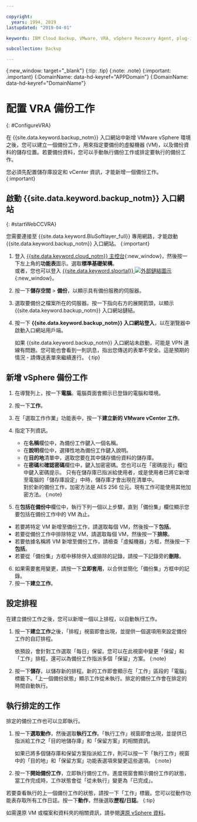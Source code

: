```yaml
---

copyright:
  years: 1994, 2019
lastupdated: "2019-04-01"

keywords: IBM Cloud Backup, VMware, VRA, vSphere Recovery Agent, plug-in, plugin, EVault, Carbonite, vSphere

subcollection: Backup

---
```

{:new_window: target="_blank"}
{:tip: .tip}
{:note: .note}
{:important: .important}
{:DomainName: data-hd-keyref="APPDomain"}
{:DomainName: data-hd-keyref="DomainName"}

# 配置 VRA 備份工作
{: #ConfigureVRA}

在 {{site.data.keyword.backup_notm}} 入口網站中新增 VMware vSphere 環境之後，您可以建立一個備份工作，用來指定要備份的虛擬機器 (VM)，以及備份資料的儲存位置。若要備份資料，您可以手動執行備份工作或排定要執行的備份工作。

您必須先配置儲存庫設定和 vCenter 資訊，才能新增一個備份工作。
{:important}

## 啟動 {{site.data.keyword.backup_notm}} 入口網站
{: #startWebCCVRA}

您需要連接至 {{site.data.keyword.BluSoftlayer_full}} 專用網路，才能啟動 {{site.data.keyword.backup_notm}} 入口網站。
{:important}

1. 登入 [{{site.data.keyword.cloud_notm}} 主控台](https://{DomainName}){:new_window}，然後按一下左上角的**功能表**圖示。選取**標準基礎架構**。<br/>
   或者，您也可以登入 [{{site.data.keyword.slportal}} ![外部鏈結圖示](../../icons/launch-glyph.svg "外部鏈結圖示")](https://control.softlayer.com/){:new_window}。
2. 按一下**儲存空間** > **備份**，以顯示具有備份服務的伺服器。
3. 選取要備份之檔案所在的伺服器。按一下指向右方的展開箭頭，以顯示 {{site.data.keyword.backup_notm}} 入口網站鏈結。
4. 按一下 **{{site.data.keyword.backup_notm}} 入口網站登入**，以在瀏覽器中啟動入口網站用戶端。

   如果 {{site.data.keyword.backup_notm}} 入口網站未啟動，可能是 VPN 連線有問題。您可能也會看到一則訊息，指出您傳送的表單不安全。這是預期的情況 - 請傳送表單來繼續進行。
   {:tip}

## 新增 vSphere 備份工作

1. 在導覽列上，按一下**電腦**。電腦頁面會顯示已登錄的電腦和環境。
2. 按一下**工作**。
3. 在「選取工作作業」功能表中，按一下**建立新的 VMware vCenter 工作**。
4. 指定下列資訊。
   * 在**名稱**欄位中，為備份工作鍵入一個名稱。
   * 在**說明**欄位中，選擇性地為備份工作鍵入說明。
   * 在**目的地**清單中，選取您要在其中儲存備份資料的儲存庫。
   * 在**密碼**和**確認密碼**欄位中，鍵入加密密碼。您也可以在「密碼提示」欄位中鍵入密碼提示。
   只有在儲存庫已指派給使用者，或是使用者已將它新增至電腦的「儲存庫設定」中時，儲存庫才會出現在清單中。<br/>
   對於新的備份工作，加密方法是 AES 256 位元。現有工作可能使用其他加密方法。
   {:note}

5.	在**包括在備份中**欄位中，執行下列一個以上步驟，直到「備份集」欄位顯示您要包括在備份工作中的 VM 為止。

   * 若要將特定 VM 新增至備份工作，請選取每個 VM，然後按一下**包括**。
   * 若要從備份工作中排除特定 VM，請選取每個 VM，然後按一下**排除**。
   * 若要依據名稱將 VM 新增至備份工作，請檢查「虛擬機器」方框，然後按一下**包括**。
   * 若要從「備份集」方框中移除併入或排除的記錄，請按一下記錄旁的**刪除**。

6. 如果需要套用變更，請按一下**立即套用**，以合併並簡化「備份集」方框中的記錄。
7. 按一下**建立工作**。

## 設定排程

在建立備份工作之後，您可以新增一個以上排程，以自動執行工作。

1. 按一下**建立工作**之後，「排程」視窗即會出現，並提供一個選項用來設定備份工作的自訂排程。

   依預設，會針對工作選取「每日」保留。您可以在此視窗中變更「保留」和「工作」排程，還可以為備份工作指派多個「保留」方案。
   {:note}
2. 按一下**儲存**，以儲存新的排程。新的工作即會顯示在「工作」區段的「電腦」標籤下。「上一個備份狀態」顯示工作從未執行。排定的備份工作會在排定的時間自動執行。

## 執行排定的工作

排定的備份工作也可以立即執行。

1. 按一下**選取動作**，然後選取**執行工作**。「執行工作」視窗即會出現，並提供已指派給工作之「目的地儲存庫」和「保留方案」的相關資訊。

   如果已將多個儲存庫和保留方案指派給工作，則可以按一下「執行工作」視窗中的「目的地」和「保留方案」功能表選項來變更這些選項。
   {:note}
2. 按一下**開始備份工作**，立即執行備份工作。進度視窗會顯示備份工作的狀態，當工作完成時，工作狀態會從「從未執行」變更為「已完成」。

若要查看執行的上一個備份工作的狀態，請按一下「工作」標籤。您可以從動作功能表存取所有工作日誌。按一下**動作**，然後選取**歷程/日誌**。
{:tip}

如需還原 VM 或檔案和資料夾的相關資訊，請參閱[還原 vSphere 資料](/docs/infrastructure/Backup?topic=Backup-VRARestore#VRARestore)。
